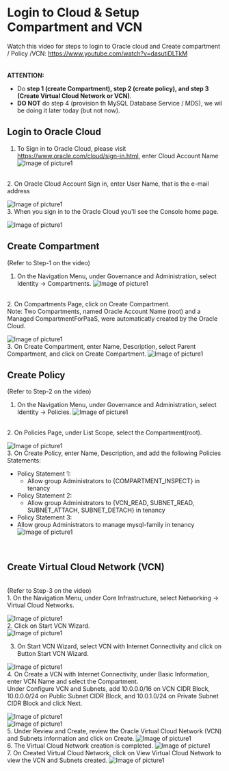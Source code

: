 # Login to Cloud & Setup Compartment and VCN 

Watch this video for steps to login to Oracle cloud and Create compartment / Policy /VCN: https://www.youtube.com/watch?v=dasutiDLTkM </br>
</br>
</br>
**ATTENTION:**
- Do **step 1 (create Compartment), step 2 (create policy), and step 3 (Create Virtual Cloud Network or VCN)**. </br>
- **DO NOT** do step 4 (provision th MySQL Database Service / MDS), we wil be doing it later today (but not now). </br>

## Login to Oracle Cloud
1.	To Sign in to Oracle Cloud, please visit https://www.oracle.com/cloud/sign-in.html, enter Cloud Account Name
![Image of picture1](https://github.com/tripplea-sg/Cloud_Administration_Workshop/blob/main/Lab-2/Picture1.png)
</br>
2.	On Oracle Cloud Account Sign in, enter User Name, that is the e-mail address 

![Image of picture1](https://github.com/tripplea-sg/Cloud_Administration_Workshop/blob/main/Lab-2/Picture2.png)
</br>
3.  When you sign in to the Oracle Cloud you'll see the Console home page. 

![Image of picture1](https://github.com/tripplea-sg/Cloud_Administration_Workshop/blob/main/Lab-2/Picture3.png)
</br>
## Create Compartment
(Refer to Step-1 on the video) </br>
1.	On the Navigation Menu, under Governance and Administration, select Identity -> Compartments. 
![Image of picture1](https://github.com/tripplea-sg/Cloud_Administration_Workshop/blob/main/Lab-2/Picture4.png)
</br>
2.	On Compartments Page, click on Create Compartment. </br>
Note:  Two Compartments, named Oracle Account Name (root) and a Managed CompartmentForPaaS, were automaticatly created by the Oracle Cloud. 

![Image of picture1](https://github.com/tripplea-sg/Cloud_Administration_Workshop/blob/main/Lab-2/Picture5.png)
</br>
3.	On Create Compartment, enter Name, Description, select Parent Compartment, and click on Create Compartment. 
![Image of picture1](https://github.com/tripplea-sg/Cloud_Administration_Workshop/blob/main/Lab-2/Picture6.png)
</br>
## Create Policy
(Refer to Step-2 on the video) </br>
1.	On the Navigation Menu, under Governance and Administration, select Identity -> Policies. 
![Image of picture1](https://github.com/tripplea-sg/Cloud_Administration_Workshop/blob/main/Lab-2/Picture6.png)
</br>
2.	On Policies Page, under List Scope, select the Compartment(root).

![Image of picture1](https://github.com/tripplea-sg/Cloud_Administration_Workshop/blob/main/Lab-2/Picture6.png)
</br>
3.	On Create Policy, enter Name, Description, and add the following Policies Statements: </b>
-	Policy Statement 1:
	- Allow group Administrators to {COMPARTMENT_INSPECT} in tenancy
-	Policy Statement 2:
 	- Allow group Administrators to {VCN_READ, SUBNET_READ, SUBNET_ATTACH, SUBNET_DETACH} in tenancy
-	Policy Statement 3:
  -	Allow group Administrators to manage mysql-family in tenancy
  ![Image of picture1](https://github.com/tripplea-sg/Cloud_Administration_Workshop/blob/main/Lab-2/Picture6.png)
</br>

## Create Virtual Cloud Network (VCN)
</br>
(Refer to Step-3 on the video) </br>
1.	On the Navigation Menu, under Core Infrastructure, select Networking -> Virtual Cloud Networks. 

 ![Image of picture1](https://github.com/tripplea-sg/Cloud_Administration_Workshop/blob/main/Lab-2/Picturev1.png)
</br>
2.	Click on Start VCN Wizard. 
 </br>
 ![Image of picture1](https://github.com/tripplea-sg/Cloud_Administration_Workshop/blob/main/Lab-2/Picturev2.png)
</br>

3.	On Start VCN Wizard, select VCN with Internet Connectivity and click on Button Start VCN Wizard. 
 
 ![Image of picture1](https://github.com/tripplea-sg/Cloud_Administration_Workshop/blob/main/Lab-2/Picturev3.png)
</br>
4.	On Create a VCN with Internet Connectivity, under Basic Information, enter VCN Name and select the Compartment.  </br>
Under Configure VCN and Subnets, add 10.0.0.0/16 on VCN CIDR Block, 10.0.0.0/24 on Public Subnet CIDR Block, and 10.0.1.0/24 on Private Subnet CIDR Block and click Next. 
 
 ![Image of picture1](https://github.com/tripplea-sg/Cloud_Administration_Workshop/blob/main/Lab-2/Picturev4.png)
</br>
![Image of picture1](https://github.com/tripplea-sg/Cloud_Administration_Workshop/blob/main/Lab-2/Picturev5.png)
</br>
5.	Under Review and Create, review the Oracle Virtual Cloud Network (VCN) and Subnets information and click on Create.
 ![Image of picture1](https://github.com/tripplea-sg/Cloud_Administration_Workshop/blob/main/Lab-2/Picturev6.png)
</br>
6.	The Virtual Cloud Network creation is completed. 
 ![Image of picture1](https://github.com/tripplea-sg/Cloud_Administration_Workshop/blob/main/Lab-2/Picturev7.png)
</br>
7.	On Created Virtual Cloud Network, click on View Virtual Cloud Network to view the VCN and Subnets created. 
 ![Image of picture1](https://github.com/tripplea-sg/Cloud_Administration_Workshop/blob/main/Lab-2/Picturev8.png)
</br>

